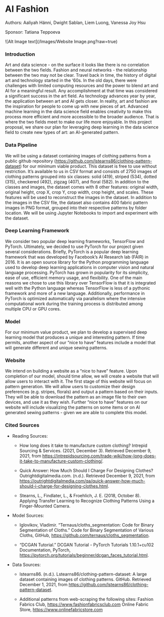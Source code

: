 # AI Fashion
Authors: Aaliyah Hänni, Dwight Sablan, Liem Luong, Vanessa Joy Hsu

Sponsor: Tatiana Teppoeva

![Alt Image text](/Images/Website Image.png?raw=true)

### Introduction
Art and data science - on the surface it looks like there is no correlation between the two fields. Fashion and neural networks - the relationship between the two may not be clear. Travel back in time, the history of digital art and technology started in the ‘60s. In the old days, there were challenges with limited computing resources and the power to blend art and AI for a meaningful result. Any accomplishment at that time was considered a significant success in the art field. As technology advances year by year, the application between art and AI gets closer. In reality, art and fashion are the inspiration for people to come up with new pieces of art. Advanced machine learning in the data science field enables creativity to make this process more efficient and more accessible to the broader audience. That is where the two fields meet to make our life more enjoyable. In this project proposal, we share our plan for leveraging deep learning in the data science field to create new types of art: an AI-generated pattern. 

### Data Pipeline
We will be using a dataset containing images of clothing patterns from a public github repository (https://github.com/lstearns86/clothing-pattern-dataset) for our minimum viable product. This dataset is free to use without restriction. It’s available to us in CSV format and consists of 2750 images of clothing patterns grouped into six classes: solid (419), striped (534), dotted (315), checkered (492), zigzag (407), and floral (582). In addition to the classes and images, the dataset comes with 8 other features: original width, original height, crop X, crop Y, crop width, crop height, and scales. These features will be used to reconstruct the images in the dataset. In addition to the images in the CSV file, the dataset also contains 400 fabric pattern images in PNG format, grouped into their respective patterns by folder location. We will be using Jupyter Notebooks to import and experiment with the dataset.

### Deep Learning Framework
We consider two popular deep learning frameworks, TensorFlow and PyTorch. Ultimately, we decided to use PyTorch for our project given several considerations. Briefly, PyTorch is a popular deep learning framework that was developed by Facebook’s AI Research lab (FAIR) in 2016. It is an open source library for the Python programming language used to develop deep learning applications in computer vision and natural language processing. PyTorch has grown in popularity for its simplicity, ease of use, efficient memory usage, and flexibility. One of the main reasons we chose to use this library over TensorFlow is that it is integrated well with the Python language whereas TensorFlow is less of a pythonic framework and more of a new language. Additionally, performance in PyTorch is optimized automatically via parallelism where the intensive computational work during the training process is distributed among multiple CPU or GPU cores.

### Model 
For our minimum value product, we plan to develop a supervised deep learning model that produces a unique and interesting pattern.  If time permits, another aspect of our “nice to have” features include a model that will generate different and unique sewing patterns. 

### Website 
We intend on building a website as a “nice to have” feature. Upon completion of our model, should time allow, we will create a website that will allow users to interact with it. The first stage of this website will focus on pattern generation. We will allow users to customize their design preferences (e.g. stripes, florals) and output a pattern based on their inputs. They will be able to download the pattern as an image file to their own devices, and use it as they wish. Further “nice to have” features on our website will include visualizing the patterns on some items or on AI generated sewing patterns - given we are able to complete this model.

### Cited Sources
* Reading Sources:
  * How long does it take to manufacture custom clothing? Intrepid Sourcing & Services. (2021, December 3). Retrieved December 9, 2021, from https://intrepidsourcing.com/trade-wiki/how-long-does-it-take-to-manufacture-custom-clothing/.

  * Quick Answer: How Much Should I Charge For Designing Clothes? Outrightdigitalmedia.com. (n.d.). Retrieved December 9, 2021, from https://outrightdigitalmedia.com/qa/quick-answer-how-much-should-i-charge-for-designing-clothes.html. 

  * Stearns, L., Findlater, L., & Froehlich, J. E. (2018, October 8). Applying Transfer Learning to Recognize Clothing Patterns Using a Finger-Mounted Camera. 

* Model Sources:
  * Iglovikov, Vladimir. “Ternaus/cloths_segmentation: Code for Binary Segmentation of Cloths.” Code for Binary Segmentation of Various Cloths, GitHub, https://github.com/ternaus/cloths_segmentation. 

  * “DCGAN Tutorial.” DCGAN Tutorial - PyTorch Tutorials 1.10.1+cu102 Documentation, PyTorch, https://pytorch.org/tutorials/beginner/dcgan_faces_tutorial.html.

* Data Sources:
  * lstearns86. (n.d.). Lstearns86/clothing-pattern-dataset: A large dataset containing images of clothing patterns. GitHub. Retrieved December 1, 2021, from https://github.com/lstearns86/clothing-pattern-dataset. 

  * Additional patterns from web-scraping the following sites:
Fashion Fabrics Club, https://www.fashionfabricsclub.com
Online Fabric Store, https://www.onlinefabricstore.com


